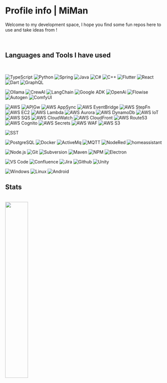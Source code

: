 # Profile info | MiMan

Welcome to my development space, I hope you find some fun repos here to use and take ideas from !

<br>

## Languages and Tools I have used

<br>

![TypeScript](https://img.shields.io/badge/Code-TypeScript-informational?style=flat&logo=typescript&logoColor=white&color=3776AB)
![Python](https://img.shields.io/badge/Code-Python-informational?style=flat&logo=python&logoColor=white&color=3776AB)
![Spring](https://img.shields.io/badge/Code-Spring-informational?style=flat&logo=spring&logoColor=white&color=3776AB)
![Java](https://img.shields.io/badge/Code-Java-informational?style=flat&logo=Java&logoColor=white&color=3776AB)
![C#](https://img.shields.io/badge/Code-C%23-informational?style=flat&logo=csharp&logoColor=white&color=3776AB)
![C++](https://img.shields.io/badge/Code-C%2B%2B-informational?style=flat&logo=c%2B%2B&logoColor=white&color=3776AB)
![Flutter](https://img.shields.io/badge/Code-Flutter-informational?style=flat&logo=Flutter&logoColor=white&color=3776AB)
![React](https://img.shields.io/badge/Code-React-informational?style=flat&logo=React&logoColor=white&color=3776AB)
![Dart](https://img.shields.io/badge/Code-Dart-informational?style=flat&logo=Dart&logoColor=white&color=3776AB)
![GraphQL](https://img.shields.io/badge/Code-GraphQL-informational?style=flat&logo=GraphQL&logoColor=white&color=3776AB)

![Ollama](https://img.shields.io/badge/AI-Ollama-informational?style=flat&logo=Ollama&logoColor=white&color=FF7900)
![CrewAI](https://img.shields.io/badge/AI-CrewAI-informational?style=flat&logo=CrewAI&logoColor=white&color=FF7900)
![LangChain](https://img.shields.io/badge/AI-LangChain-informational?style=flat&logo=LangChain&logoColor=white&color=FF7900)
![Google ADK](https://img.shields.io/badge/AI-Google_ADK-informational?style=flat&logo=Google&logoColor=white&color=FF7900)
![OpenAi](https://img.shields.io/badge/AI-OpenAi-informational?style=flat&logo=OpenAi&logoColor=white&color=FF7900)
![Flowise](https://img.shields.io/badge/AI-Flowise-informational?style=flat&logo=Flowise&logoColor=white&color=FF7900)
![Autogen](https://img.shields.io/badge/AI-Autogen-informational?style=flat&logo=Autogen&logoColor=white&color=FF7900)
![ComfyUI](https://img.shields.io/badge/AI-ComfyUI-informational?style=flat&logo=ComfyUI&logoColor=white&color=FF7900)

![AWS](https://img.shields.io/badge/Cloud-AWS-informational?style=flat&logo=amazonaws&logoColor=white&color=FCC624)
![APIGw](https://img.shields.io/badge/Cloud-API_GW-informational?style=flat&logo=amazonaws&logoColor=white&color=FCC624)
![AWS AppSync](https://img.shields.io/badge/Cloud-AWS_AppSync-informational?style=flat&logo=amazonaws&logoColor=white&color=FCC624)
![AWS EventBridge](https://img.shields.io/badge/Cloud-AWS_EventBridge-informational?style=flat&logo=amazonaws&logoColor=white&color=FCC624)
![AWS StepFn](https://img.shields.io/badge/Cloud-AWS_StepFn-informational?style=flat&logo=amazonaws&logoColor=white&color=FCC624)
![AWS EC2](https://img.shields.io/badge/Cloud-AWS_EC2-informational?style=flat&logo=amazonaws&logoColor=white&color=FCC624)
![AWS Lambda](https://img.shields.io/badge/Cloud-AWS_Lambda-informational?style=flat&logo=amazonaws&logoColor=white&color=FCC624)
![AWS Aurora](https://img.shields.io/badge/Cloud-AWS_Aurora-informational?style=flat&logo=amazonaws&logoColor=white&color=FCC624)
![AWS DynamoDb](https://img.shields.io/badge/Cloud-AWS_DynamoDb-informational?style=flat&logo=amazonaws&logoColor=white&color=FCC624)
![AWS IoT](https://img.shields.io/badge/Cloud-AWS_IoT-informational?style=flat&logo=amazonaws&logoColor=white&color=FCC624)
![AWS SQS](https://img.shields.io/badge/Cloud-AWS_SQS-informational?style=flat&logo=amazonaws&logoColor=white&color=FCC624)
![AWS CloudWatch](https://img.shields.io/badge/Cloud-AWS_CloudWatch-informational?style=flat&logo=amazonaws&logoColor=white&color=FCC624)
![AWS CloudFront](https://img.shields.io/badge/Cloud-AWS_CloudFront-informational?style=flat&logo=amazonaws&logoColor=white&color=FCC624)
![AWS Route53](https://img.shields.io/badge/Cloud-AWS_Route53-informational?style=flat&logo=amazonaws&logoColor=white&color=FCC624)
![AWS Cognito](https://img.shields.io/badge/Cloud-AWS_Cognito-informational?style=flat&logo=amazonaws&logoColor=white&color=FCC624)
![AWS Secrets](https://img.shields.io/badge/Cloud-AWS_Secrets-informational?style=flat&logo=amazonaws&logoColor=white&color=FCC624)
![AWS WAF](https://img.shields.io/badge/Cloud-AWS_WAF-informational?style=flat&logo=amazonaws&logoColor=white&color=FCC624)
![AWS S3](https://img.shields.io/badge/Cloud-AWS_S3-informational?style=flat&logo=amazonaws&logoColor=white&color=FCC624)

![SST](https://img.shields.io/badge/Cloud-SST-informational?style=flat&logo=SST&logoColor=white&color=#E27152)

![PostgreSQL](https://img.shields.io/badge/Infra-PostgreSQL-informational?style=flat&logo=postgresql&logoColor=white&color=9179E4)
![Docker](https://img.shields.io/badge/Infra-Docker-informational?style=flat&logo=docker&logoColor=white&color=9179E4)
![ActiveMq](https://img.shields.io/badge/Infra-ActiveMq-informational?style=flat&logo=ActiveMq&logoColor=white&color=9179E4)
![MQTT](https://img.shields.io/badge/Infra-MQTT-informational?style=flat&logo=MQTT&logoColor=white&color=9179E4)
![NodeRed](https://img.shields.io/badge/Infra-NodeRed-informational?style=flat&logo=NodeRed&logoColor=white&color=9179E4)
![homeassistant](https://img.shields.io/badge/Infra-Home_Assistant-informational?style=flat&logo=homeassistant&logoColor=white&color=9179E4)

![Node.js](https://img.shields.io/badge/Framework-Node.js-informational?style=flat&logo=Node.js&logoColor=white&color=8BC0D0)
![Git](https://img.shields.io/badge/Framework-Git-informational?style=flat&logo=Git&logoColor=white&color=8BC0D0)
![Subversion](https://img.shields.io/badge/Framework-Subversion-informational?style=flat&logo=Subversion&logoColor=white&color=8BC0D0)
![Maven](https://img.shields.io/badge/Framework-Maven-informational?style=flat&logo=apachemaven&logoColor=white&color=8BC0D0)
![NPM](https://img.shields.io/badge/Framework-NPM-informational?style=flat&logo=NPM&logoColor=white&color=8BC0D0)
![Electron](https://img.shields.io/badge/Framework-Electron-informational?style=flat&logo=Electron&logoColor=white&color=8BC0D0)

![VS Code](https://img.shields.io/badge/Tool-VS%20Code-informational?style=flat&logo=vscode&logoColor=white&color=007ACC)
![Confluence](https://img.shields.io/badge/Tool-Confluence-informational?style=flat&logo=Confluence&logoColor=white&color=007ACC)
![Jira](https://img.shields.io/badge/Tool-Jira-informational?style=flat&logo=Jira&logoColor=white&color=007ACC)
![Github](https://img.shields.io/badge/Tool-Github-informational?style=flat&logo=Github&logoColor=white&color=007ACC)
![Unity](https://img.shields.io/badge/Tool-Unity-informational?style=flat&logo=Unity&logoColor=white&color=007ACC)

![Windows](https://img.shields.io/badge/OS-Windows-informational?style=flat&logo=Windows&logoColor=white&color=FCC624)
![Linux](https://img.shields.io/badge/OS-Linux-informational?style=flat&logo=linux&logoColor=white&color=FCC624)
![Android](https://img.shields.io/badge/OS-Android-informational?style=flat&logo=Android&logoColor=white&color=FCC624)

## Stats

<br>
<img style="width: 38%;" src="https://github-readme-stats.vercel.app/api/top-langs/?username=miman&layout=compact&theme=buefy&langs_count=10&custom_title=Languages%20across%20repos"/>
<!--
<img style="width: 60%;" src="https://github-readme-stats.vercel.app/api?username=miman&count_private=true&show_icons=true&theme=buefy"/>

<img style="width: 60%;" src="https://github-readme-stats.vercel.app/api/wakatime?username=miman&layout=compact&custom_title=Wakatime%20stats&langs_count=10"/>
**miman/miman** is a ✨ _special_ ✨ repository because its `README.md` (this file) appears on your GitHub profile.

icons: https://devicon.dev/

Here are some ideas to get you started:

-  🔭 I’m currently working on ...
-  🌱 I’m currently learning ...
-  👯 I’m looking to collaborate on ...
-  🤔 I’m looking for help with ...
-  💬 Ask me about ...
-  📫 How to reach me: ...
-  😄 Pronouns: ...
-  ⚡ Fun fact: ...
   -->
